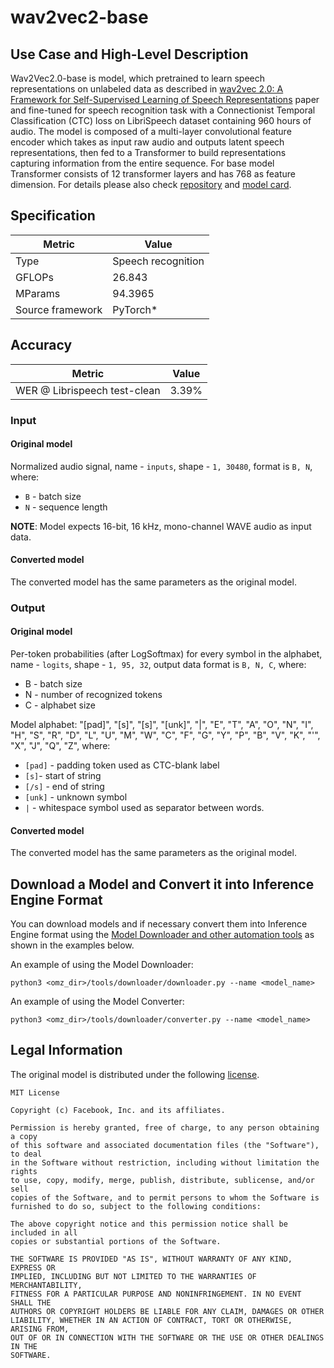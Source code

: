 # wav2vec2-base

## Use Case and High-Level Description

Wav2Vec2.0-base is model, which pretrained to learn speech representations on unlabeled data as described in [wav2vec 2.0: A Framework for Self-Supervised Learning of Speech Representations](https://arxiv.org/abs/2006.11477) paper and fine-tuned for speech recognition task  with a Connectionist Temporal Classification (CTC) loss on LibriSpeech dataset containing 960 hours of audio.
The model is composed of a multi-layer convolutional feature encoder which takes as input raw audio and outputs latent speech representations, then fed to a Transformer to build representations capturing information from the entire sequence. For base model Transformer consists of 12 transformer layers and has 768 as feature dimension.
For details please also check [repository](https://github.com/pytorch/fairseq/tree/master/examples/wav2vec#wav2vec-20) and [model card](https://huggingface.co/facebook/wav2vec2-base-960h).

## Specification

| Metric           | Value              |
| ---------------- | ------------------ |
| Type             | Speech recognition |
| GFLOPs           | 26.843             |
| MParams          | 94.3965            |
| Source framework | PyTorch\*          |

## Accuracy

| Metric                       | Value |
| ---------------------------- | ----- |
| WER @ Librispeech test-clean | 3.39% |

### Input

#### Original model

Normalized audio signal, name - `inputs`,  shape - `1, 30480`, format is `B, N`, where:

- `B` - batch size
- `N` - sequence length

**NOTE**: Model expects 16-bit, 16 kHz, mono-channel WAVE audio as input data.

#### Converted model

The converted model has the same parameters as the original model.

### Output

#### Original model

Per-token probabilities (after LogSoftmax) for every symbol in the alphabet, name - `logits`,  shape - `1, 95, 32`, output data format is `B, N, C`, where:

- B - batch size
- N - number of recognized tokens
- C - alphabet size

Model alphabet: "[pad]", "[s]", "[s]", "[unk]", "|", "E", "T", "A", "O", "N", "I", "H", "S", "R", "D", "L", "U", "M", "W", "C", "F", "G", "Y", "P", "B", "V", "K", "'", "X", "J", "Q", "Z",
where:
- `[pad]` - padding token used as CTC-blank label
- `[s]`- start of string
- `[/s]` - end of string
- `[unk]` - unknown symbol
- `|` - whitespace symbol used as separator between words.

#### Converted model

The converted model has the same parameters as the original model.

## Download a Model and Convert it into Inference Engine Format

You can download models and if necessary convert them into Inference Engine format using the [Model Downloader and other automation tools](../../../tools/downloader/README.md) as shown in the examples below.

An example of using the Model Downloader:
```
python3 <omz_dir>/tools/downloader/downloader.py --name <model_name>
```

An example of using the Model Converter:
```
python3 <omz_dir>/tools/downloader/converter.py --name <model_name>
```

## Legal Information

The original model is distributed under the following [license](https://raw.githubusercontent.com/pytorch/fairseq/master/LICENSE).
```
MIT License

Copyright (c) Facebook, Inc. and its affiliates.

Permission is hereby granted, free of charge, to any person obtaining a copy
of this software and associated documentation files (the "Software"), to deal
in the Software without restriction, including without limitation the rights
to use, copy, modify, merge, publish, distribute, sublicense, and/or sell
copies of the Software, and to permit persons to whom the Software is
furnished to do so, subject to the following conditions:

The above copyright notice and this permission notice shall be included in all
copies or substantial portions of the Software.

THE SOFTWARE IS PROVIDED "AS IS", WITHOUT WARRANTY OF ANY KIND, EXPRESS OR
IMPLIED, INCLUDING BUT NOT LIMITED TO THE WARRANTIES OF MERCHANTABILITY,
FITNESS FOR A PARTICULAR PURPOSE AND NONINFRINGEMENT. IN NO EVENT SHALL THE
AUTHORS OR COPYRIGHT HOLDERS BE LIABLE FOR ANY CLAIM, DAMAGES OR OTHER
LIABILITY, WHETHER IN AN ACTION OF CONTRACT, TORT OR OTHERWISE, ARISING FROM,
OUT OF OR IN CONNECTION WITH THE SOFTWARE OR THE USE OR OTHER DEALINGS IN THE
SOFTWARE.
```
